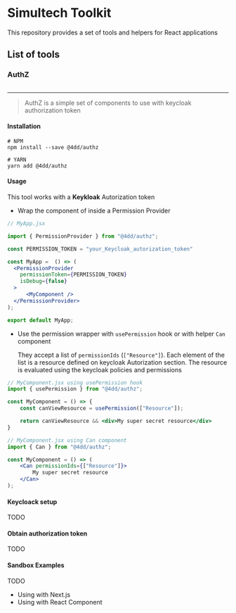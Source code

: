 # Simultech Toolkit

This repository provides a set of tools and helpers for React applications


## List of tools

### AuthZ 

<a aria-label="NPM version" href="https://www.npmjs.com/package/@4dd/authz" target="_blank">
   <img alt="" src="https://img.shields.io/npm/v/@4dd/authz.svg?style=for-the-badge&labelColor=000000">
</a>
  
---
> AuthZ is a simple set of components to use with keycloak authorization token

  
  

#### Installation

```
# NPM
npm install --save @4dd/authz

# YARN
yarn add @4dd/authz
```


#### Usage

This tool works with a <strong>Keykloak</strong> Autorization token


- Wrap the component of inside a Permission Provider

```jsx
// MyApp.jsx

import { PermissionProvider } from "@4dd/authz";

const PERMISSION_TOKEN = "your_Keycloak_autorization_token"

const MyApp =  () => (
  <PermissionProvider
    permissionToken={PERMISSION_TOKEN}
    isDebug={false}
  >
      <MyComponent />
  </PermissionProvider>
);

export default MyApp;

```

- Use the permission wrapper with `usePermission` hook or with helper `Can` component


    They accept a list of `permissionIds` (`["Resource"]`). Each element of the list is a resource defined on keycloak Autorization section. The resource is evaluated using the keycloak policies and permissions

```jsx
// MyComponent.jsx using usePermission hook
import { usePermission } from "@4dd/authz";

const MyComponent = () => {
    const canViewResource = usePermission(["Resource"]);

    return canViewResource && <div>My super secret resource</div>
}

```

```jsx
// MyComponent.jsx using Can component
import { Can } from "@4dd/authz";

const MyComponent = () => (
    <Can permissionIds={["Resource"]}>
        My super secret resource
    </Can>
);

```


#### Keycloack setup

TODO

#### Obtain authorization token

TODO


#### Sandbox Examples
TODO 
- Using with Next.js
- Using with React Component
